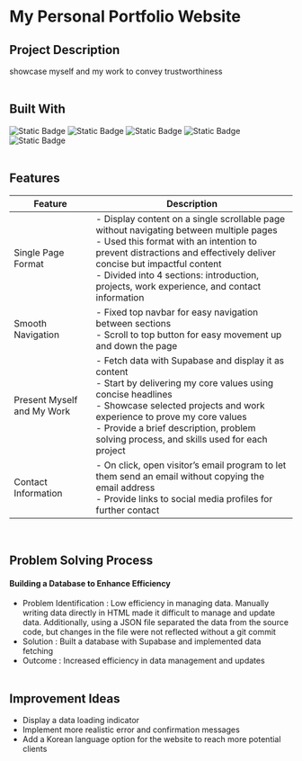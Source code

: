 # My Personal Portfolio Website

## Project Description

showcase myself and my work to convey trustworthiness  
&nbsp;

## Built With

![Static Badge](https://img.shields.io/badge/Javascript-F7DF1E?style=for-the-badge) ![Static Badge](https://img.shields.io/badge/HTML-E34F26?style=for-the-badge) ![Static Badge](https://img.shields.io/badge/SCSS-1572B6?style=for-the-badge) ![Static Badge](https://img.shields.io/badge/Bootstrap-7952B3?style=for-the-badge) ![Static Badge](https://img.shields.io/badge/Supabase-3FCF8E?style=for-the-badge)  
&nbsp;

## Features

| Feature                    | Description                                                                                                                                                                                                                                                                                                    |
| -------------------------- | -------------------------------------------------------------------------------------------------------------------------------------------------------------------------------------------------------------------------------------------------------------------------------------------------------------- |
| Single Page Format         | - Display content on a single scrollable page without navigating between multiple pages<br> - Used this format with an intention to prevent distractions and effectively deliver concise but impactful content<br> - Divided into 4 sections: introduction, projects, work experience, and contact information |
| Smooth Navigation          | - Fixed top navbar for easy navigation between sections<br> - Scroll to top button for easy movement up and down the page                                                                                                                                                                                      |
| Present Myself and My Work | - Fetch data with Supabase and display it as content<br> - Start by delivering my core values using concise headlines<br> - Showcase selected projects and work experience to prove my core values<br> - Provide a brief description, problem solving process, and skills used for each project                |
| Contact Information        | - On click, open visitor’s email program to let them send an email without copying the email address<br> - Provide links to social media profiles for further contact                                                                                                                                          |

&nbsp;

## Problem Solving Process

#### Building a Database to Enhance Efficiency

- Problem Identification : Low efficiency in managing data. Manually writing data directly in HTML made it difficult to manage and update data. Additionally, using a JSON file separated the data from the source code, but changes in the file were not reflected without a git commit
- Solution : Built a database with Supabase and implemented data fetching
- Outcome : Increased efficiency in data management and updates  
  &nbsp;

## Improvement Ideas

- Display a data loading indicator
- Implement more realistic error and confirmation messages
- Add a Korean language option for the website to reach more potential clients
